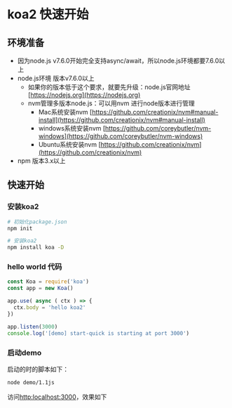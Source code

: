 # koa2 快速开始

## 环境准备
- 因为node.js v7.6.0开始完全支持async/await，所以node.js环境都要7.6.0以上
- node.js环境 版本v7.6.0以上
    - 如果你的版本低于这个要求，就要先升级：node.js官网地址[https://nodejs.org](https://nodejs.org) 
    - nvm管理多版本node.js：可以用nvm 进行node版本进行管理
        - Mac系统安装nvm [https://github.com/creationix/nvm#manual-install](https://github.com/creationix/nvm#manual-install)
        - windows系统安装nvm [https://github.com/coreybutler/nvm-windows](https://github.com/coreybutler/nvm-windows)
        - Ubuntu系统安装nvm [https://github.com/creationix/nvm](https://github.com/creationix/nvm)
- npm 版本3.x以上 



## 快速开始

### 安装koa2 
```sh
# 初始化package.json
npm init

# 安装koa2 
npm install koa -D

```

### hello world 代码

```js
const Koa = require('koa')
const app = new Koa()

app.use( async ( ctx ) => {
  ctx.body = 'hello koa2'
})

app.listen(3000)
console.log('[demo] start-quick is starting at port 3000')
```

### 启动demo

启动的时的脚本如下：

```sh
node demo/1.1js
```

访问[http:localhost:3000](http:localhost:3000)，效果如下

